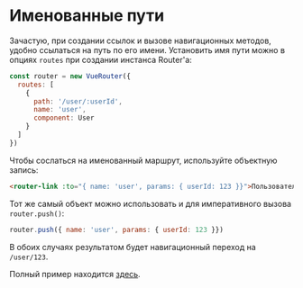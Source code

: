 # Именованные пути

Зачастую, при создании ссылок и вызове навигационных методов, удобно ссылаться на путь по его имени. Установить имя пути можно в опциях `routes` при создании инстанса Router'а:

``` js
const router = new VueRouter({
  routes: [
    {
      path: '/user/:userId',
      name: 'user',
      component: User
    }
  ]
})
```

Чтобы сослаться на именованный маршрут, используйте объектную запись:

``` html
<router-link :to="{ name: 'user', params: { userId: 123 }}">Пользователь</router-link>
```

Тот же самый объект можно использовать и для императивного вызова `router.push()`:

``` js
router.push({ name: 'user', params: { userId: 123 }})
```

В обоих случаях результатом будет навигационный переход на `/user/123`.

Полный пример находится [здесь](https://github.com/vuejs/vue-router/blob/dev/examples/named-routes/app.js).
